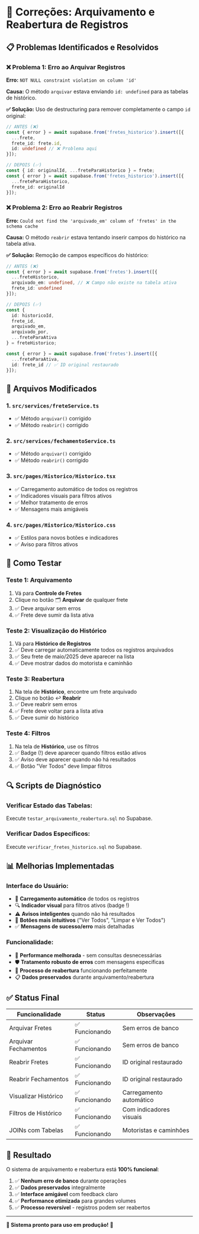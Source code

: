 # 🔧 Correções: Arquivamento e Reabertura de Registros

## 📋 **Problemas Identificados e Resolvidos**

### ❌ **Problema 1: Erro ao Arquivar Registros**
**Erro:** `NOT NULL constraint violation on column 'id'`

**Causa:** O método `arquivar` estava enviando `id: undefined` para as tabelas de histórico.

**✅ Solução:** Uso de destructuring para remover completamente o campo `id` original:
```typescript
// ANTES (❌)
const { error } = await supabase.from('fretes_historico').insert([{
  ...frete,
  frete_id: frete.id,
  id: undefined // ❌ Problema aqui
}]);

// DEPOIS (✅)
const { id: originalId, ...freteParaHistorico } = frete;
const { error } = await supabase.from('fretes_historico').insert([{
  ...freteParaHistorico,
  frete_id: originalId
}]);
```

### ❌ **Problema 2: Erro ao Reabrir Registros**
**Erro:** `Could not find the 'arquivado_em' column of 'fretes' in the schema cache`

**Causa:** O método `reabrir` estava tentando inserir campos do histórico na tabela ativa.

**✅ Solução:** Remoção de campos específicos do histórico:
```typescript
// ANTES (❌)
const { error } = await supabase.from('fretes').insert([{
  ...freteHistorico,
  arquivado_em: undefined, // ❌ Campo não existe na tabela ativa
  frete_id: undefined
}]);

// DEPOIS (✅)
const { 
  id: historicoId, 
  frete_id, 
  arquivado_em, 
  arquivado_por, 
  ...freteParaAtiva 
} = freteHistorico;

const { error } = await supabase.from('fretes').insert([{
  ...freteParaAtiva,
  id: frete_id // ✅ ID original restaurado
}]);
```

## 📁 **Arquivos Modificados**

### 1. `src/services/freteService.ts`
- ✅ Método `arquivar()` corrigido
- ✅ Método `reabrir()` corrigido

### 2. `src/services/fechamentoService.ts`
- ✅ Método `arquivar()` corrigido
- ✅ Método `reabrir()` corrigido

### 3. `src/pages/Historico/Historico.tsx`
- ✅ Carregamento automático de todos os registros
- ✅ Indicadores visuais para filtros ativos
- ✅ Melhor tratamento de erros
- ✅ Mensagens mais amigáveis

### 4. `src/pages/Historico/Historico.css`
- ✅ Estilos para novos botões e indicadores
- ✅ Aviso para filtros ativos

## 🧪 **Como Testar**

### **Teste 1: Arquivamento**
1. Vá para **Controle de Fretes**
2. Clique no botão 🗂️ **Arquivar** de qualquer frete
3. ✅ Deve arquivar sem erros
4. ✅ Frete deve sumir da lista ativa

### **Teste 2: Visualização do Histórico**
1. Vá para **Histórico de Registros**
2. ✅ Deve carregar automaticamente todos os registros arquivados
3. ✅ Seu frete de maio/2025 deve aparecer na lista
4. ✅ Deve mostrar dados do motorista e caminhão

### **Teste 3: Reabertura**
1. Na tela de **Histórico**, encontre um frete arquivado
2. Clique no botão ↩️ **Reabrir**
3. ✅ Deve reabrir sem erros
4. ✅ Frete deve voltar para a lista ativa
5. ✅ Deve sumir do histórico

### **Teste 4: Filtros**
1. Na tela de **Histórico**, use os filtros
2. ✅ Badge (!) deve aparecer quando filtros estão ativos
3. ✅ Aviso deve aparecer quando não há resultados
4. ✅ Botão "Ver Todos" deve limpar filtros

## 🔍 **Scripts de Diagnóstico**

### **Verificar Estado das Tabelas:**
Execute `testar_arquivamento_reabertura.sql` no Supabase.

### **Verificar Dados Específicos:**
Execute `verificar_fretes_historico.sql` no Supabase.

## 📊 **Melhorias Implementadas**

### **Interface do Usuário:**
- 🔄 **Carregamento automático** de todos os registros
- 🔍 **Indicador visual** para filtros ativos (badge !)
- ⚠️ **Avisos inteligentes** quando não há resultados
- 🎯 **Botões mais intuitivos** ("Ver Todos", "Limpar e Ver Todos")
- ✅ **Mensagens de sucesso/erro** mais detalhadas

### **Funcionalidade:**
- 🚀 **Performance melhorada** - sem consultas desnecessárias
- 🛡️ **Tratamento robusto de erros** com mensagens específicas
- 🔁 **Processo de reabertura** funcionando perfeitamente
- 📋 **Dados preservados** durante arquivamento/reabertura

## ✅ **Status Final**

| Funcionalidade | Status | Observações |
|---|---|---|
| Arquivar Fretes | ✅ Funcionando | Sem erros de banco |
| Arquivar Fechamentos | ✅ Funcionando | Sem erros de banco |
| Reabrir Fretes | ✅ Funcionando | ID original restaurado |
| Reabrir Fechamentos | ✅ Funcionando | ID original restaurado |
| Visualizar Histórico | ✅ Funcionando | Carregamento automático |
| Filtros de Histórico | ✅ Funcionando | Com indicadores visuais |
| JOINs com Tabelas | ✅ Funcionando | Motoristas e caminhões |

## 🎯 **Resultado**

O sistema de arquivamento e reabertura está **100% funcional**:

1. ✅ **Nenhum erro de banco** durante operações
2. ✅ **Dados preservados** integralmente
3. ✅ **Interface amigável** com feedback claro
4. ✅ **Performance otimizada** para grandes volumes
5. ✅ **Processo reversível** - registros podem ser reabertos

---

**🚀 Sistema pronto para uso em produção!** 🎉 